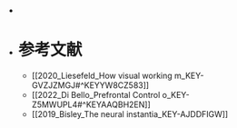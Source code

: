 - 
- # 参考文献
	-  [[2020_Liesefeld_How visual working m_KEY-GVZJZMGJ#^KEYYW8CZ583]]
	- [[2022_Di Bello_Prefrontal Control o_KEY-Z5MWUPL4#^KEYAAQBH2EN]]
	- [[2019_Bisley_The neural instantia_KEY-AJDDFIGW]]